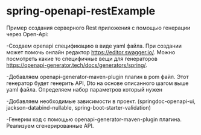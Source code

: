# spring-openapi-restExample

Пример создания серверного Rest приложения с помощью генерации через Open-Api:

-Создаем openapi спецификацию в виде yaml файла. При создании может помочь онлайн редактор https://editor.swagger.io/.
Можно посмотреть какие то специфичные вещи для генераторов https://openapi-generator.tech/docs/generators/spring/.

-Добавляем openapi-generator-maven-plugin плагин в pom файл. Этот генератор будет генерить API, Dto на основе описанного шагом выше yaml файла.
Определяем набор параметров который нужен

-Добавляем необходимые зависимости в проект. (springdoc-openapi-ui, jackson-databind-nullable, spring-boot-starter-validation)

-Генерим код с помощью openapi-generator-maven-plugin плагина.
Реализуем сгенерированные API.
